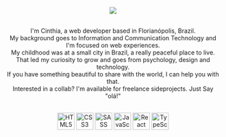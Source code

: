 ##

<div align="center">
  <img src="https://github-readme-stats.vercel.app/api/top-langs/?username=CinPi7&layout=compact&langs_count=168&theme=onedark" />
</div>
<br />
<div align="center">
  <p>
    I'm Cinthia, a web developer based in Florianópolis, Brazil. <br />
    My background goes to Information and Communication Technology and I'm focused on web experiences. <br />
    My childhood was at a small city in Brazil, a really peaceful place to live. That led my curiosity to grow and goes from psychology, design and     technology. <br />
    If you have something beautiful to share with the world, I can help you with that. <br />
    Interested in a collab? I'm available for freelance sideprojects. Just Say "olá!" <br />
  </p>
 </div>
<br />
<div align="center">  
  <img height="40rem" src="https://cdn.jsdelivr.net/gh/devicons/devicon/icons/html5/html5-original.svg" alt="HTML5" />
  <img height="40rem" src="https://cdn.jsdelivr.net/gh/devicons/devicon/icons/css3/css3-original.svg" alt="CSS3" />
  <img height="40rem" src="https://cdn.jsdelivr.net/gh/devicons/devicon/icons/sass/sass-original.svg" alt="SASS" /> 
  <img height="40rem" src="https://cdn.jsdelivr.net/gh/devicons/devicon/icons/javascript/javascript-original.svg" alt="JavaScript" />
  <img height="40rem" src="https://cdn.jsdelivr.net/gh/devicons/devicon/icons/react/react-original.svg" alt="React" />
  <img height="40rem" src="https://cdn.jsdelivr.net/gh/devicons/devicon/icons/typescript/typescript-original.svg" alt="TypeScript" />
</div>


##


<!--
**CinPi7/CinPi7** is a ✨ _special_ ✨ repository because its `README.md` (this file) appears on your GitHub profile.

Here are some ideas to get you started:

- 🔭 I’m currently working on ...
- 🌱 I’m currently learning ...
- 👯 I’m looking to collaborate on ...
- 🤔 I’m looking for help with ...
- 💬 Ask me about ...
- 📫 How to reach me: ...
- 😄 Pronouns: ...
- ⚡ Fun fact: ...
-->

